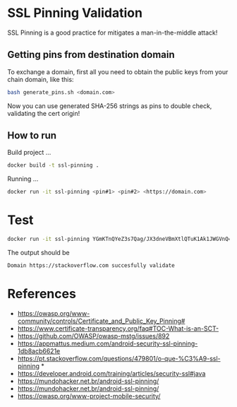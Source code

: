 # SSL Pinning Validation

SSL Pinning is a good practice for mitigates a man-in-the-middle attack!

## Getting pins from destination domain
To exchange a domain, first all you need to obtain the public keys from your chain domain, like this:

```bash
bash generate_pins.sh <domain.com>
```

Now you can use generated SHA-256 strings as pins to double check, validating the cert origin!

## How to run

Build project ...
```bash
docker build -t ssl-pinning .
```

Running ...
```bash
docker run -it ssl-pinning <pin#1> <pin#2> <https://domain.com>
```

# Test

```bash
docker run -it ssl-pinning YGmKTnQYeZ3s7Qag/JX3dneVBmXtlQTuK1Ak1JWGVnQ= jQJTbIh0grw0/1TkHSumWb+Fs0Ggogr621gT3PvPKG0= https://stackoverflow.com
```
The output should be
```bash
Domain https://stackoverflow.com succesfully validate
```

# References
* https://owasp.org/www-community/controls/Certificate_and_Public_Key_Pinning#
* https://www.certificate-transparency.org/faq#TOC-What-is-an-SCT-
* https://github.com/OWASP/owasp-mstg/issues/892
* https://appmattus.medium.com/android-security-ssl-pinning-1db8acb6621e
* https://pt.stackoverflow.com/questions/479801/o-que-%C3%A9-ssl-pinning  *
* https://developer.android.com/training/articles/security-ssl#java
* https://mundohacker.net.br/android-ssl-pinning/
* https://mundohacker.net.br/android-ssl-pinning/
* https://owasp.org/www-project-mobile-security/